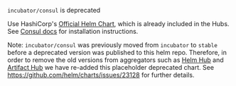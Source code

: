 `incubator/consul` is deprecated

Use HashiCorp's [Official Helm Chart](https://github.com/hashicorp/consul-helm), which is already included in the Hubs. See [Consul docs](https://www.consul.io/docs/k8s/installation/overview) for installation instructions.

Note: `incubator/consul` was previously moved from `incubator` to `stable` before a deprecated version was published to this helm repo. Therefore, in order to remove the old versions from aggregators such as [Helm Hub](https://hub.helm.sh) and [Artifact Hub](https://artifacthub.io/) we have re-added this placeholder deprecated chart. See https://github.com/helm/charts/issues/23128 for further details.
